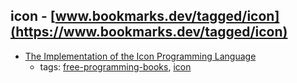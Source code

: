 icon - [www.bookmarks.dev/tagged/icon](https://www.bookmarks.dev/tagged/icon)
---
* [The Implementation of the Icon Programming Language](http://www.cs.arizona.edu/icon/ibsale.htm)
    * tags: [free-programming-books](../tags/free-programming-books.md), [icon](../tags/icon.md)
